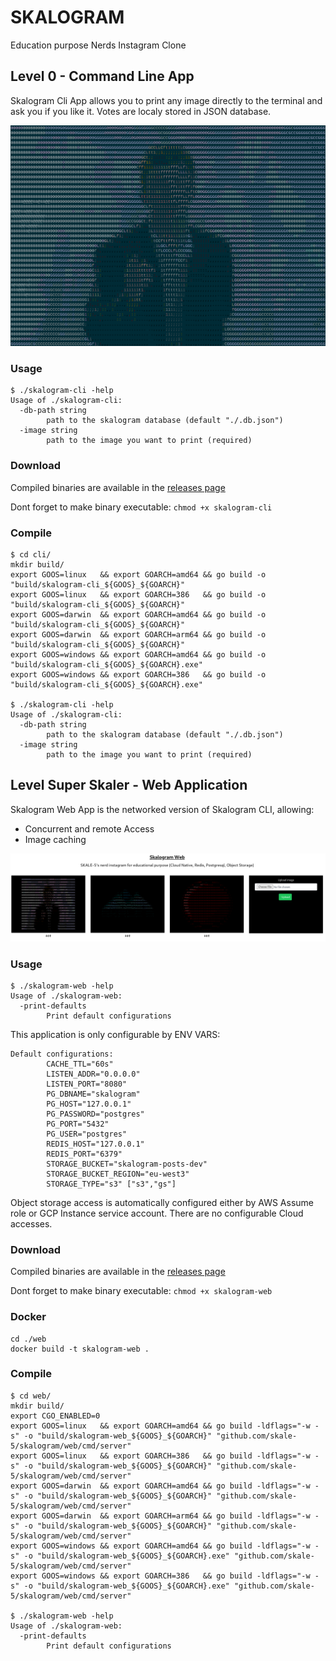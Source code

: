 # SKALOGRAM

Education purpose Nerds Instagram Clone

## Level 0 - Command Line App

Skalogram Cli App allows you to print any image directly to the terminal and ask you if you like it. Votes are localy stored in JSON database.

![rick.png](docs/rick.png)

### Usage
```
$ ./skalogram-cli -help
Usage of ./skalogram-cli:
  -db-path string
        path to the skalogram database (default "./.db.json")
  -image string
        path to the image you want to print (required)
```

### Download

Compiled binaries are available in the [releases page](https://github.com/skale-5/skalogram/releases)

Dont forget to make binary executable: `chmod +x skalogram-cli`

### Compile

```
$ cd cli/
mkdir build/
export GOOS=linux   && export GOARCH=amd64 && go build -o "build/skalogram-cli_${GOOS}_${GOARCH}"
export GOOS=linux   && export GOARCH=386   && go build -o "build/skalogram-cli_${GOOS}_${GOARCH}"
export GOOS=darwin  && export GOARCH=amd64 && go build -o "build/skalogram-cli_${GOOS}_${GOARCH}"
export GOOS=darwin  && export GOARCH=arm64 && go build -o "build/skalogram-cli_${GOOS}_${GOARCH}"
export GOOS=windows && export GOARCH=amd64 && go build -o "build/skalogram-cli_${GOOS}_${GOARCH}.exe"
export GOOS=windows && export GOARCH=386   && go build -o "build/skalogram-cli_${GOOS}_${GOARCH}.exe"

$ ./skalogram-cli -help
Usage of ./skalogram-cli:
  -db-path string
        path to the skalogram database (default "./.db.json")
  -image string
        path to the image you want to print (required)
```

## Level Super Skaler - Web Application

Skalogram Web App is the networked version of Skalogram CLI, allowing:

* Concurrent and remote Access
* Image caching

![webscreen](docs/webscreen.png)

### Usage
```
$ ./skalogram-web -help
Usage of ./skalogram-web:
  -print-defaults
        Print default configurations
```

This application is only configurable by ENV VARS:

```
Default configurations:
        CACHE_TTL="60s"
        LISTEN_ADDR="0.0.0.0"
        LISTEN_PORT="8080"
        PG_DBNAME="skalogram"
        PG_HOST="127.0.0.1"
        PG_PASSWORD="postgres"
        PG_PORT="5432"
        PG_USER="postgres"
        REDIS_HOST="127.0.0.1"
        REDIS_PORT="6379"
        STORAGE_BUCKET="skalogram-posts-dev"
        STORAGE_BUCKET_REGION="eu-west3"
        STORAGE_TYPE="s3" ["s3","gs"]
```

Object storage access is automatically configured either by AWS Assume role or GCP Instance service account. There are no configurable Cloud accesses.

### Download

Compiled binaries are available in the [releases page](https://github.com/skale-5/skalogram/releases)

Dont forget to make binary executable: `chmod +x skalogram-web`

### Docker

    cd ./web
    docker build -t skalogram-web .

### Compile

```
$ cd web/
mkdir build/
export CGO_ENABLED=0
export GOOS=linux   && export GOARCH=amd64 && go build -ldflags="-w -s" -o "build/skalogram-web_${GOOS}_${GOARCH}" "github.com/skale-5/skalogram/web/cmd/server"
export GOOS=linux   && export GOARCH=386   && go build -ldflags="-w -s" -o "build/skalogram-web_${GOOS}_${GOARCH}" "github.com/skale-5/skalogram/web/cmd/server"
export GOOS=darwin  && export GOARCH=amd64 && go build -ldflags="-w -s" -o "build/skalogram-web_${GOOS}_${GOARCH}" "github.com/skale-5/skalogram/web/cmd/server"
export GOOS=darwin  && export GOARCH=arm64 && go build -ldflags="-w -s" -o "build/skalogram-web_${GOOS}_${GOARCH}" "github.com/skale-5/skalogram/web/cmd/server"
export GOOS=windows && export GOARCH=amd64 && go build -ldflags="-w -s" -o "build/skalogram-web_${GOOS}_${GOARCH}.exe" "github.com/skale-5/skalogram/web/cmd/server"
export GOOS=windows && export GOARCH=386   && go build -ldflags="-w -s" -o "build/skalogram-web_${GOOS}_${GOARCH}.exe" "github.com/skale-5/skalogram/web/cmd/server"

$ ./skalogram-web -help
Usage of ./skalogram-web:
  -print-defaults
        Print default configurations
```